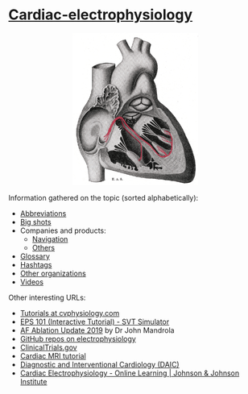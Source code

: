 # [Cardiac-electrophysiology](https://en.wikipedia.org/wiki/Cardiac_electrophysiology)

<p align="center">
  <img src="Gray501.png?raw=true" width="250" height="302"  alt="Gray plate 501 from the Wikipedia"/>
</p>

Information gathered on the topic (sorted alphabetically):

- [Abbreviations](abbreviations.md)
- [Big shots](big-shots.md)
- Companies and products:
  - [Navigation](companies-and-products--navigation.md)
  - [Others](companies-and-products--others.md)
- [Glossary](glossary.md)
- [Hashtags](hashtags.md)
- [Other organizations](other-organizations.md)
- [Videos](videos.md)

Other interesting URLs:

- [Tutorials at cvphysiology.com](https://www.cvphysiology.com/Tutorials/tutorials)
- [EPS 101 (Interactive Tutorial) - SVT Simulator](http://svtsim.com/eps.html)
- [AF Ablation Update 2019](https://www.drjohnm.org/2019/02/af-ablation-update-2019) by Dr John Mandrola
- [GitHub repos on electrophysiology](https://github.com/topics/electrophysiology)
- [ClinicalTrials.gov](https://clinicaltrials.gov)
- [Cardiac MRI tutorial](http://www.vhlab.umn.edu/atlas/cardiac-mri-tutorial/index.shtml) 
- [Diagnostic and Interventional Cardiology (DAIC)](https://www.dicardiology.com/)
- [Cardiac Electrophysiology - Online Learning | Johnson & Johnson Institute](https://jnjinstitute.com/en-us/online-profed-resources/resources/cardiac-electrophysiology)
